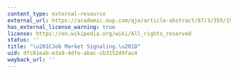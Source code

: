```yaml
---
content_type: external-resource
external_url: https://academic.oup.com/qje/article-abstract/87/3/355/1909092
has_external_license_warning: true
license: https://en.wikipedia.org/wiki/All_rights_reserved
status: ''
title: "\u201CJob Market Signaling.\u201D"
uid: dfc81eab-e3a9-4dfe-abac-cb315249fac4
wayback_url: ''
---
```

